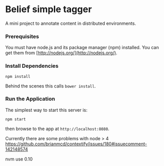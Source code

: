 # Belief simple tagger

A mini project to annotate content in distributed environments.

### Prerequisites

You must have node.js and its package manager (npm) installed.  You can get them from [http://nodejs.org/](http://nodejs.org/).

### Install Dependencies

```
npm install
```
Behind the scenes this calls `bower install`.  

### Run the Application

The simplest way to start this server is:

```
npm start
```

then browse to the app at `http://localhost:8080`.

Currently there are some problems with node > 4
https://github.com/brianmcd/contextify/issues/180#issuecomment-142148574

nvm use 0.10
